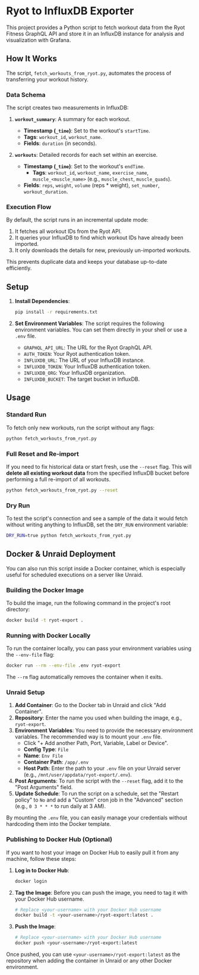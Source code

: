 # Ryot to InfluxDB Exporter

This project provides a Python script to fetch workout data from the Ryot Fitness GraphQL API and store it in an InfluxDB instance for analysis and visualization with Grafana.

## How It Works

The script, `fetch_workouts_from_ryot.py`, automates the process of transferring your workout history.

### Data Schema

The script creates two measurements in InfluxDB:

1.  **`workout_summary`**: A summary for each workout.
    *   **Timestamp (`_time`)**: Set to the workout's `startTime`.
    *   **Tags**: `workout_id`, `workout_name`.
    *   **Fields**: `duration` (in seconds).

2.  **`workouts`**: Detailed records for each set within an exercise.
    *   **Timestamp (`_time`)**: Set to the workout's `endTime`.
        *   **Tags**: `workout_id`, `workout_name`, `exercise_name`, `muscle_<muscle_name>` (e.g., `muscle_chest`, `muscle_quads`).
    *   **Fields**: `reps`, `weight`, `volume` (reps * weight), `set_number`, `workout_duration`.

### Execution Flow

By default, the script runs in an incremental update mode:
1.  It fetches all workout IDs from the Ryot API.
2.  It queries your InfluxDB to find which workout IDs have already been imported.
3.  It only downloads the details for new, previously un-imported workouts.

This prevents duplicate data and keeps your database up-to-date efficiently.

## Setup

1.  **Install Dependencies**:
    ```bash
    pip install -r requirements.txt
    ```

2.  **Set Environment Variables**:
    The script requires the following environment variables. You can set them directly in your shell or use a `.env` file.
    *   `GRAPHQL_API_URL`: The URL for the Ryot GraphQL API.
    *   `AUTH_TOKEN`: Your Ryot authentication token.
    *   `INFLUXDB_URL`: The URL of your InfluxDB instance.
    *   `INFLUXDB_TOKEN`: Your InfluxDB authentication token.
    *   `INFLUXDB_ORG`: Your InfluxDB organization.
    *   `INFLUXDB_BUCKET`: The target bucket in InfluxDB.

## Usage

### Standard Run

To fetch only new workouts, run the script without any flags:
```bash
python fetch_workouts_from_ryot.py
```

### Full Reset and Re-import

If you need to fix historical data or start fresh, use the `--reset` flag. This will **delete all existing workout data** from the specified InfluxDB bucket before performing a full re-import of all workouts.

```bash
python fetch_workouts_from_ryot.py --reset
```

### Dry Run

To test the script's connection and see a sample of the data it would fetch without writing anything to InfluxDB, set the `DRY_RUN` environment variable:

```bash
DRY_RUN=true python fetch_workouts_from_ryot.py
```

## Docker & Unraid Deployment

You can also run this script inside a Docker container, which is especially useful for scheduled executions on a server like Unraid.

### Building the Docker Image

To build the image, run the following command in the project's root directory:

```bash
docker build -t ryot-export .
```

### Running with Docker Locally

To run the container locally, you can pass your environment variables using the `--env-file` flag:

```bash
docker run --rm --env-file .env ryot-export
```

The `--rm` flag automatically removes the container when it exits.

### Unraid Setup

1.  **Add Container**: Go to the Docker tab in Unraid and click "Add Container".
2.  **Repository**: Enter the name you used when building the image, e.g., `ryot-export`.
3.  **Environment Variables**: You need to provide the necessary environment variables. The recommended way is to mount your `.env` file.
    *   Click "+ Add another Path, Port, Variable, Label or Device".
    *   **Config Type**: `File`
    *   **Name**: `Env File`
    *   **Container Path**: `/app/.env`
    *   **Host Path**: Enter the path to your `.env` file on your Unraid server (e.g., `/mnt/user/appdata/ryot-export/.env`).
4.  **Post Arguments**: To run the script with the `--reset` flag, add it to the "Post Arguments" field.
5.  **Update Schedule**: To run the script on a schedule, set the "Restart policy" to `No` and add a "Custom" cron job in the "Advanced" section (e.g., `0 3 * * *` to run daily at 3 AM).

By mounting the `.env` file, you can easily manage your credentials without hardcoding them into the Docker template.

### Publishing to Docker Hub (Optional)

If you want to host your image on Docker Hub to easily pull it from any machine, follow these steps:

1.  **Log in to Docker Hub**:
    ```bash
    docker login
    ```

2.  **Tag the Image**: Before you can push the image, you need to tag it with your Docker Hub username.
    ```bash
    # Replace <your-username> with your Docker Hub username
    docker build -t <your-username>/ryot-export:latest .
    ```

3.  **Push the Image**:
    ```bash
    # Replace <your-username> with your Docker Hub username
    docker push <your-username>/ryot-export:latest
    ```

Once pushed, you can use `<your-username>/ryot-export:latest` as the repository when adding the container in Unraid or any other Docker environment.